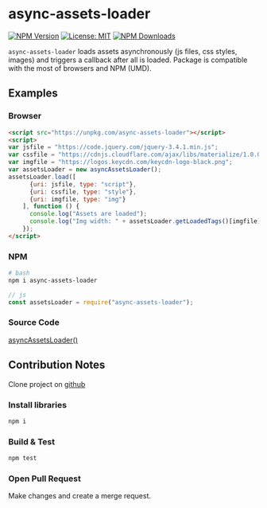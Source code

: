 # async-assets-loader
[![NPM Version](https://img.shields.io/npm/v/async-assets-loader.svg?style=flat-square)](https://www.npmjs.com/package/async-assets-loader)
[![License: MIT](https://img.shields.io/badge/License-MIT-yellow.svg?style=flat-square)](LICENSE)
[![NPM Downloads](https://img.shields.io/npm/dt/async-assets-loader.svg?style=flat-square)](https://www.npmjs.com/package/async-assets-loader)

`async-assets-loader` 
loads assets asynchronously (js files, css styles, images) and triggers a callback after all is loaded.
Package is compatible with the most of browsers and NPM (UMD). 

## Examples

### Browser
```html
<script src="https://unpkg.com/async-assets-loader"></script>
<script>
var jsfile = "https://code.jquery.com/jquery-3.4.1.min.js";
var cssfile = "https://cdnjs.cloudflare.com/ajax/libs/materialize/1.0.0/css/materialize.min.css";
var imgfile = "https://logos.keycdn.com/keycdn-logo-black.png";
var assetsLoader = new asyncAssetsLoader();
assetsLoader.load([
      {uri: jsfile, type: "script"},
      {uri: cssfile, type: "style"},
      {uri: imgfile, type: "img"}
    ], function () {
      console.log("Assets are loaded");
      console.log("Img width: " + assetsLoader.getLoadedTags()[imgfile].width);
    });
</script>
```

### NPM
```bash
# bash
npm i async-assets-loader
```

```js
// js
const assetsLoader = require("async-assets-loader");
```

### Source Code
[asyncAssetsLoader()](https://github.com/vbabak/async-assets-loader/blob/master/src/index.js)

## Contribution Notes
Clone project on [github](https://github.com/vbabak/async-assets-loader)
### Install libraries
```bash
npm i
```

### Build & Test
```bash
npm test
```

### Open Pull Request
Make changes and create a merge request.
